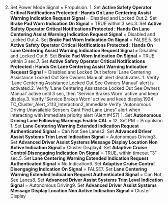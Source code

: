 2. Set Power Mode Signal = Propulsion. 1. Set **Active Safety Operator Critical Notifications Protected : Hands On Lane Centering Assist Warning Indication Request Signal** = Disabled and Locked Out.2. Set **Brake Pad Worn Indication On Signal** = TRUE within 3 sec.3. Set **Active Safety Operator Critical Notifications Protected : Hands On Lane Centering Assist Warning Indication Request Signal** = Disabled and Locked Out.4. Set **Brake Pad Worn Indication On Signal** = FALSE.5. Set **Active Safety Operator Critical Notifications Protected : Hands On Lane Centering Assist Warning Indication Request Signal** = Disabled and Locked Out.6. Set **Brake Pad Worn Indication On Signal** = TRUE within 3 sec.7. Set **Active Safety Operator Critical Notifications Protected : Hands On Lane Centering Assist Warning Indication Request Signal** = Disabled and Locked Out before 'Lane Centering Assistance Locked Out See Owners Manual' alert deactivates. 1. Verify 'Lane Centering Assistance Locked Out See Owners Manual' alert is activated.2. Verify 'Lane Centering Assistance Locked Out See Owners Manual' active until 3 sec, then 'Service Brakes Worn' active and keep display.3. Verify 'Service Brakes Worn' active and keep display.1924 TC_Cluster_Alert_2113_Interaction2_Immediate Verify "Autonomous Driving Unavailable Sensors Cant Find Lane Lines" alert when interacting with Immediate priority alert (Alert #457) 1. Set **Autonomous Driving Lane Following Warnings Enable CAL** = 12. Set PM = Propulsion 1. Set **Lane Centering Warning Extended Indication Request Authenticated Signal** = Can Not See Lanes2. Set **Advanced Driver Assist Systems Trim Level Indication Signal** = Autonomous Driving3. Set **Advanced Driver Assist Systems Message Display Location Non Active Indication Signal** = Cluster Display4. Set **Adaptive Cruise Control Disengaging Indication On Signal** = TRUE, within timeout "3" sec.5. Set **Lane Centering Warning Extended Indication Request Authenticated Signal** = No Indication6. Set **Adaptive Cruise Control Disengaging Indication On Signal** = FALSE7. Set **Lane Centering Warning Extended Indication Request Authenticated Signal** = Can Not See Lanes8. Set **Advanced Driver Assist Systems Trim Level Indication Signal** = Autonomous Driving9. Set **Advanced Driver Assist Systems Message Display Location Non Active Indication Signal** = Cluster Display